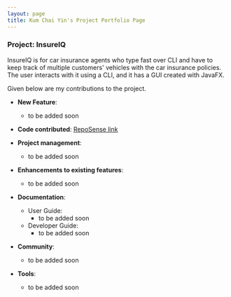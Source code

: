 ```yaml
---
layout: page
title: Kum Chai Yin's Project Portfolio Page
---
```


### Project: InsureIQ

InsureIQ is for car insurance agents who type fast over CLI and have to keep track of multiple customers' vehicles with the car insurance policies.
The user interacts with it using a CLI, and it has a GUI created with JavaFX.

Given below are my contributions to the project.

* **New Feature**:
    * to be added soon

* **Code contributed**: [RepoSense link](https://nus-cs2103-ay2324s1.github.io/tp-dashboard/?search=KumChaiYin&breakdown=true)

* **Project management**:
    * to be added soon

* **Enhancements to existing features**:
    * to be added soon

* **Documentation**:
    * User Guide:
        * to be added soon
    * Developer Guide:
        * to be added soon

* **Community**:
    * to be added soon

* **Tools**:
    * to be added soon
